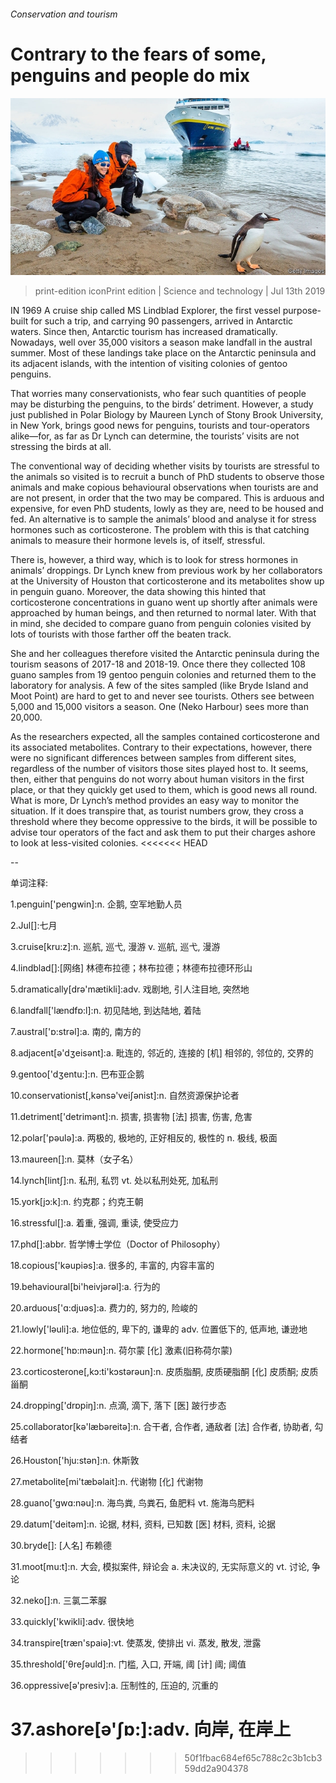 ###### Conservation and tourism

# Contrary to the fears of some, penguins and people do mix 

![image](images/20190713_STP005_0.jpg) 

> print-edition iconPrint edition | Science and technology | Jul 13th 2019 

IN 1969 A cruise ship called MS Lindblad Explorer, the first vessel purpose-built for such a trip, and carrying 90 passengers, arrived in Antarctic waters. Since then, Antarctic tourism has increased dramatically. Nowadays, well over 35,000 visitors a season make landfall in the austral summer. Most of these landings take place on the Antarctic peninsula and its adjacent islands, with the intention of visiting colonies of gentoo penguins. 

That worries many conservationists, who fear such quantities of people may be disturbing the penguins, to the birds’ detriment. However, a study just published in Polar Biology by Maureen Lynch of Stony Brook University, in New York, brings good news for penguins, tourists and tour-operators alike—for, as far as Dr Lynch can determine, the tourists’ visits are not stressing the birds at all. 

The conventional way of deciding whether visits by tourists are stressful to the animals so visited is to recruit a bunch of PhD students to observe those animals and make copious behavioural observations when tourists are and are not present, in order that the two may be compared. This is arduous and expensive, for even PhD students, lowly as they are, need to be housed and fed. An alternative is to sample the animals’ blood and analyse it for stress hormones such as corticosterone. The problem with this is that catching animals to measure their hormone levels is, of itself, stressful. 

There is, however, a third way, which is to look for stress hormones in animals’ droppings. Dr Lynch knew from previous work by her collaborators at the University of Houston that corticosterone and its metabolites show up in penguin guano. Moreover, the data showing this hinted that corticosterone concentrations in guano went up shortly after animals were approached by human beings, and then returned to normal later. With that in mind, she decided to compare guano from penguin colonies visited by lots of tourists with those farther off the beaten track. 

She and her colleagues therefore visited the Antarctic peninsula during the tourism seasons of 2017-18 and 2018-19. Once there they collected 108 guano samples from 19 gentoo penguin colonies and returned them to the laboratory for analysis. A few of the sites sampled (like Bryde Island and Moot Point) are hard to get to and never see tourists. Others see between 5,000 and 15,000 visitors a season. One (Neko Harbour) sees more than 20,000. 

As the researchers expected, all the samples contained corticosterone and its associated metabolites. Contrary to their expectations, however, there were no significant differences between samples from different sites, regardless of the number of visitors those sites played host to. It seems, then, either that penguins do not worry about human visitors in the first place, or that they quickly get used to them, which is good news all round. What is more, Dr Lynch’s method provides an easy way to monitor the situation. If it does transpire that, as tourist numbers grow, they cross a threshold where they become oppressive to the birds, it will be possible to advise tour operators of the fact and ask them to put their charges ashore to look at less-visited colonies. 
<<<<<<< HEAD

-- 

 单词注释:

1.penguin['pengwin]:n. 企鹅, 空军地勤人员 

2.Jul[]:七月 

3.cruise[kru:z]:n. 巡航, 巡弋, 漫游 v. 巡航, 巡弋, 漫游 

4.lindblad[]:[网络] 林德布拉德；林布拉德；林德布拉德环形山 

5.dramatically[drә'mætikli]:adv. 戏剧地, 引人注目地, 突然地 

6.landfall['lændfɒ:l]:n. 初见陆地, 到达陆地, 着陆 

7.austral['ɒ:strәl]:a. 南的, 南方的 

8.adjacent[ә'dʒeisәnt]:a. 毗连的, 邻近的, 连接的 [机] 相邻的, 邻位的, 交界的 

9.gentoo['dʒentu:]:n. 巴布亚企鹅 

10.conservationist[,kәnsә'veiʃәnist]:n. 自然资源保护论者 

11.detriment['detrimәnt]:n. 损害, 损害物 [法] 损害, 伤害, 危害 

12.polar['pәulә]:a. 两极的, 极地的, 正好相反的, 极性的 n. 极线, 极面 

13.maureen[]:n. 莫林（女子名） 

14.lynch[lintʃ]:n. 私刑, 私罚 vt. 处以私刑处死, 加私刑 

15.york[jɔ:k]:n. 约克郡；约克王朝 

16.stressful[]:a. 着重, 强调, 重读, 使受应力 

17.phd[]:abbr. 哲学博士学位（Doctor of Philosophy） 

18.copious['kәupiәs]:a. 很多的, 丰富的, 内容丰富的 

19.behavioural[bi'heivjәrәl]:a. 行为的 

20.arduous['ɑ:djuәs]:a. 费力的, 努力的, 险峻的 

21.lowly['lәuli]:a. 地位低的, 卑下的, 谦卑的 adv. 位置低下的, 低声地, 谦逊地 

22.hormone['hɒ:mәun]:n. 荷尔蒙 [化] 激素(旧称荷尔蒙) 

23.corticosterone[,kɔ:ti'kɔstәrәun]:n. 皮质脂酮, 皮质硬脂酮 [化] 皮质酮; 皮质甾酮 

24.dropping['drɒpiŋ]:n. 点滴, 滴下, 落下 [医] 跛行步态 

25.collaborator[kә'læbәreitә]:n. 合干者, 合作者, 通敌者 [法] 合作者, 协助者, 勾结者 

26.Houston['hju:stәn]:n. 休斯敦 

27.metabolite[mi'tæbәlait]:n. 代谢物 [化] 代谢物 

28.guano['gwɑ:nәu]:n. 海鸟粪, 鸟粪石, 鱼肥料 vt. 施海鸟肥料 

29.datum['deitәm]:n. 论据, 材料, 资料, 已知数 [医] 材料, 资料, 论据 

30.bryde[]: [人名] 布赖德 

31.moot[mu:t]:n. 大会, 模拟案件, 辩论会 a. 未决议的, 无实际意义的 vt. 讨论, 争论 

32.neko[]:n. 三氯二苯脲 

33.quickly['kwikli]:adv. 很快地 

34.transpire[træn'spaiә]:vt. 使蒸发, 使排出 vi. 蒸发, 散发, 泄露 

35.threshold['θreʃәuld]:n. 门槛, 入口, 开端, 阈 [计] 阈; 阈值 

36.oppressive[ә'presiv]:a. 压制性的, 压迫的, 沉重的 

37.ashore[ә'ʃɒ:]:adv. 向岸, 在岸上 
=======
>>>>>>> 50f1fbac684ef65c788c2c3b1cb359dd2a904378

